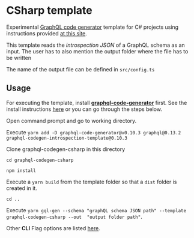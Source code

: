 
# CSharp template

Experimental [GraphQL code generator](https://github.com/dotansimha/graphql-code-generator) template for C# projects using instructions provided [at this site](https://github.com/dotansimha/graphql-code-generator/blob/master/packages/templates/README.md). 

This template reads the *introspection JSON* of a GraphQL schema as an input. The user has to also mention the output folder where the file has to be written

The name of the output file can be defined in `src/config.ts`

## Usage

For executing the template, install [**graphql-code-generator**](https://github.com/dotansimha/graphql-code-generator) first. See the install instructions [here](https://github.com/dotansimha/graphql-code-generator#installation) or you can go through the steps below.


Open command prompt and go to working directory.

Execute `yarn add -D graphql-code-generator@v0.10.3 graphql@0.13.2 graphql-codegen-introspection-template@0.10.3`

Clone graphql-codegen-csharp in this directory

```
cd graphql-codegen-csharp

npm install
```
Execute a `yarn build` from the template folder so that a `dist` folder is created in it.

```
cd ..
```
Execute `yarn gql-gen --schema "graphQL schema JSON path" --template graphql-codegen-csharp --out  "output folder path"`.


Other **CLI** Flag options are listed [here](https://github.com/dotansimha/graphql-code-generator#cli-options).
